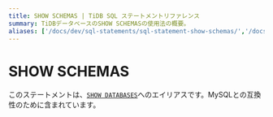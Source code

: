 ```yaml
---
title: SHOW SCHEMAS | TiDB SQL ステートメントリファレンス
summary: TiDBデータベースのSHOW SCHEMASの使用法の概要。
aliases: ['/docs/dev/sql-statements/sql-statement-show-schemas/','/docs/dev/reference/sql/statements/show-schemas/']
---
```


# SHOW SCHEMAS

このステートメントは、[`SHOW DATABASES`](/sql-statements/sql-statement-show-databases.md)へのエイリアスです。MySQLとの互換性のために含まれています。